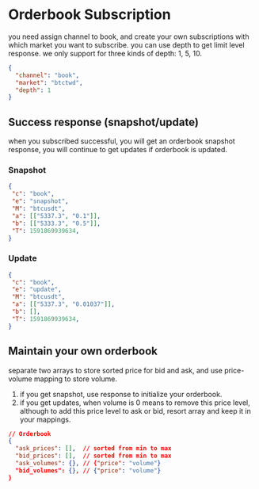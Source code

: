 # Orderbook Subscription

you need assign channel to book, and create your own subscriptions with which market you want to subscribe. you can use depth to get limit level response. we only support for three kinds of depth: 1, 5, 10.

```json
{
  "channel": "book",
  "market": "btctwd",
  "depth": 1
}
```

## Success response (snapshot/update)
when you subscribed successful, you will get an orderbook snapshot response, you will continue to get updates if orderbook is updated.

### Snapshot
```json
{
 "c": "book",
 "e": "snapshot",
 "M": "btcusdt",
 "a": [["5337.3", "0.1"]],
 "b": [["5333.3", "0.5"]],
 "T": 1591869939634,
}
```

### Update
```json
{
 "c": "book",
 "e": "update",
 "M": "btcusdt",
 "a": [["5337.3", "0.01037"]],
 "b": [],
 "T": 1591869939634,
}
```

## Maintain your own orderbook

separate two arrays to store sorted price for bid and ask, and use price-volume mapping to store volume.

1. if you get snapshot, use response to initialize your orderbook.
2. if you get updates, when volume is 0 means to remove this price level, although to add this price level to ask or bid, resort array and keep it in your mappings.

```json
// Orderbook
{
  "ask_prices": [],  // sorted from min to max
  "bid_prices": [],  // sorted from min to max
  "ask_volumes": {}, // {"price": "volume"}
  "bid_volumes": {}, // {"price": "volume"}
}
```
